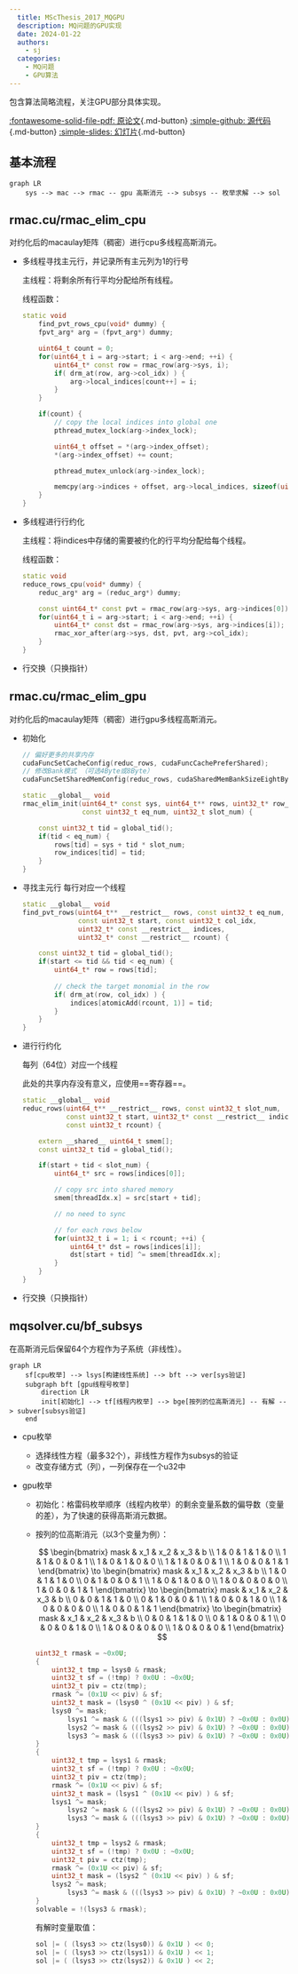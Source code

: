 ```yaml
---
  title: MScThesis_2017_MQGPU
  description: MQ问题的GPU实现
  date: 2024-01-22
  authors:
    - sj
  categories:
    - MQ问题
    - GPU算法
---
```


包含算法简略流程，关注GPU部分具体实现。

[:fontawesome-solid-file-pdf: 原论文](../assets/MScThesis_2017_MQGPU/MScThesis_2017_MQGPU.pdf){.md-button}
[:simple-github: 源代码](https://github.com/kcning/mqsolver){.md-button}
[:simple-slides: 幻灯片](../assets/MScThesis_2017_MQGPU/MScThesis_2017_MQGPU_CR_marp_mmd.html){.md-button}

<!-- more -->

## 基本流程

```mermaid
graph LR
    sys --> mac --> rmac -- gpu 高斯消元 --> subsys -- 枚举求解 --> sol
```

## rmac.cu/rmac_elim_cpu

对约化后的macaulay矩阵（稠密）进行cpu多线程高斯消元。

- 多线程寻找主元行，并记录所有主元列为1的行号

  主线程：将剩余所有行平均分配给所有线程。

  线程函数：

  ```c++
  static void
      find_pvt_rows_cpu(void* dummy) {
      fpvt_arg* arg = (fpvt_arg*) dummy;

      uint64_t count = 0;
      for(uint64_t i = arg->start; i < arg->end; ++i) {
          uint64_t* const row = rmac_row(arg->sys, i);
          if( drm_at(row, arg->col_idx) ) {
              arg->local_indices[count++] = i;
          }
      }

      if(count) {
          // copy the local indices into global one
          pthread_mutex_lock(arg->index_lock);

          uint64_t offset = *(arg->index_offset);
          *(arg->index_offset) += count;

          pthread_mutex_unlock(arg->index_lock);

          memcpy(arg->indices + offset, arg->local_indices, sizeof(uint32_t) * count);
      }
  }
  ```

- 多线程进行行约化

  主线程：将indices中存储的需要被约化的行平均分配给每个线程。

  线程函数：

  ```c++
  static void
  reduce_rows_cpu(void* dummy) {
      reduc_arg* arg = (reduc_arg*) dummy;
  
      const uint64_t* const pvt = rmac_row(arg->sys, arg->indices[0]);
      for(uint64_t i = arg->start; i < arg->end; ++i) {
          uint64_t* const dst = rmac_row(arg->sys, arg->indices[i]);
          rmac_xor_after(arg->sys, dst, pvt, arg->col_idx);
      }
  }
  ```

- 行交换（只换指针）

## rmac.cu/rmac_elim_gpu

对约化后的macaulay矩阵（稠密）进行gpu多线程高斯消元。

- 初始化

  ```c++
  // 偏好更多的共享内存
  cudaFuncSetCacheConfig(reduc_rows, cudaFuncCachePreferShared);
  // 修改Bank模式 （可选4Byte或8Byte）
  cudaFuncSetSharedMemConfig(reduc_rows, cudaSharedMemBankSizeEightByte);
  ```

  ```c++
  static __global__ void
  rmac_elim_init(uint64_t* const sys, uint64_t** rows, uint32_t* row_indices,
                 const uint32_t eq_num, uint32_t slot_num) {
  
      const uint32_t tid = global_tid();
      if(tid < eq_num) {
          rows[tid] = sys + tid * slot_num;
          row_indices[tid] = tid;
      }
  }
  ```

- 寻找主元行
  每行对应一个线程

  ```c++
  static __global__ void
  find_pvt_rows(uint64_t** __restrict__ rows, const uint32_t eq_num,
                const uint32_t start, const uint32_t col_idx,
                uint32_t* const __restrict__ indices,
                uint32_t* const __restrict__ rcount) {
  
      const uint32_t tid = global_tid();
      if(start <= tid && tid < eq_num) {
          uint64_t* row = rows[tid];
              
          // check the target monomial in the row
          if( drm_at(row, col_idx) ) {
              indices[atomicAdd(rcount, 1)] = tid;
          }
      }
  }
  ```

- 进行行约化

  每列（64位）对应一个线程

  此处的共享内存没有意义，应使用==寄存器==。

  ```c++
  static __global__ void
  reduc_rows(uint64_t** __restrict__ rows, const uint32_t slot_num,
             const uint32_t start, uint32_t* const __restrict__ indices,
             const uint32_t rcount) {
  
      extern __shared__ uint64_t smem[];
      const uint32_t tid = global_tid();
  
      if(start + tid < slot_num) {
          uint64_t* src = rows[indices[0]];
  
          // copy src into shared memory
          smem[threadIdx.x] = src[start + tid];
  
          // no need to sync
  
          // for each rows below
          for(uint32_t i = 1; i < rcount; ++i) {
              uint64_t* dst = rows[indices[i]];
              dst[start + tid] ^= smem[threadIdx.x];
          }
      }
  }
  ```

- 行交换（只换指针）

## mqsolver.cu/bf_subsys

在高斯消元后保留64个方程作为子系统（非线性）。

```mermaid
graph LR
    sf[cpu枚举] --> lsys[构建线性系统] --> bft --> ver[sys验证]
    subgraph bft [gpu线程号枚举]
        direction LR
        init[初始化] --> tf[线程内枚举] --> bge[按列的位高斯消元] -- 有解 --> subver[subsys验证]
    end
```

- cpu枚举

  - 选择线性方程（最多32个），非线性方程作为subsys的验证
  - 改变存储方式（列），一列保存在一个u32中

- gpu枚举

  - 初始化：格雷码枚举顺序（线程内枚举）的剩余变量系数的偏导数（变量的差），为了快速的获得高斯消元数据。

  - 按列的位高斯消元（以3个变量为例）：

    $$
    \begin{bmatrix}
    mask & x_1 & x_2 & x_3 & b \\
    1 & 0 & 1 & 1 & 0 \\
    1 & 1 & 0 & 0 & 1 \\
    1 & 0 & 1 & 0 & 0 \\
    1 & 1 & 0 & 0 & 1 \\
    1 & 0 & 0 & 1 & 1
    \end{bmatrix}
    \to
    \begin{bmatrix}
    mask & x_1 & x_2 & x_3 & b \\
    1 & 0 & 1 & 1 & 0 \\
    0 & 1 & 0 & 0 & 1 \\
    1 & 0 & 1 & 0 & 0 \\
    1 & 0 & 0 & 0 & 0 \\
    1 & 0 & 0 & 1 & 1
    \end{bmatrix}
    \to
    \begin{bmatrix}
    mask & x_1 & x_2 & x_3 & b \\
    0 & 0 & 1 & 1 & 0 \\
    0 & 1 & 0 & 0 & 1 \\
    1 & 0 & 0 & 1 & 0 \\
    1 & 0 & 0 & 0 & 0 \\
    1 & 0 & 0 & 1 & 1
    \end{bmatrix}
    \to
    \begin{bmatrix}
    mask & x_1 & x_2 & x_3 & b \\
    0 & 0 & 1 & 1 & 0 \\
    0 & 1 & 0 & 0 & 1 \\
    0 & 0 & 0 & 1 & 0 \\
    1 & 0 & 0 & 0 & 0 \\
    1 & 0 & 0 & 0 & 1
    \end{bmatrix}
    $$

    ```c++
    uint32_t rmask = ~0x0U;
    {
        uint32_t tmp = lsys0 & rmask;
        uint32_t sf = (!tmp) ? 0x0U : ~0x0U;
        uint32_t piv = ctz(tmp);
        rmask ^= (0x1U << piv) & sf;
        uint32_t mask = (lsys0 ^ (0x1U << piv) ) & sf;
        lsys0 ^= mask;
            lsys1 ^= mask & (((lsys1 >> piv) & 0x1U) ? ~0x0U : 0x0U);
            lsys2 ^= mask & (((lsys2 >> piv) & 0x1U) ? ~0x0U : 0x0U);
            lsys3 ^= mask & (((lsys3 >> piv) & 0x1U) ? ~0x0U : 0x0U);
    }
    {
        uint32_t tmp = lsys1 & rmask;
        uint32_t sf = (!tmp) ? 0x0U : ~0x0U;
        uint32_t piv = ctz(tmp);
        rmask ^= (0x1U << piv) & sf;
        uint32_t mask = (lsys1 ^ (0x1U << piv) ) & sf;
        lsys1 ^= mask;
            lsys2 ^= mask & (((lsys2 >> piv) & 0x1U) ? ~0x0U : 0x0U);
            lsys3 ^= mask & (((lsys3 >> piv) & 0x1U) ? ~0x0U : 0x0U);
    }
    {
        uint32_t tmp = lsys2 & rmask;
        uint32_t sf = (!tmp) ? 0x0U : ~0x0U;
        uint32_t piv = ctz(tmp);
        rmask ^= (0x1U << piv) & sf;
        uint32_t mask = (lsys2 ^ (0x1U << piv) ) & sf;
        lsys2 ^= mask;
            lsys3 ^= mask & (((lsys3 >> piv) & 0x1U) ? ~0x0U : 0x0U);
    }
    solvable = !(lsys3 & rmask);
    ```

    有解时变量取值：

    ```c++
    sol |= ( (lsys3 >> ctz(lsys0)) & 0x1U ) << 0;
    sol |= ( (lsys3 >> ctz(lsys1)) & 0x1U ) << 1;
    sol |= ( (lsys3 >> ctz(lsys2)) & 0x1U ) << 2;
    ```
